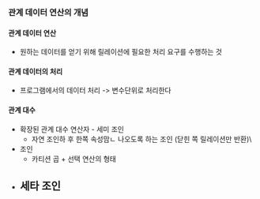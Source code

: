 ### 관계 데이터 연산의 개념

#### 관계 데이터 연산

* 원하는 데이터를 얻기 위해 릴레이션에 필요한 처리 요구를 수행하는 것



#### 관계 데이터의 처리

- 프로그램에서의 데이터 처리 -> 변수단위로 처리한다



#### 관계 대수

- 확장된 관계 대수 연산자 - 세미 조인
  - 자연 조인하 후 한쪽 속성맘ㄴ 나오도록 하는 조인 (닫힌 쪽 릴레이션만 반환)\
- 조인
  - 카티션 곱 + 선택 연산의 형태
- 세타 조인
  - 